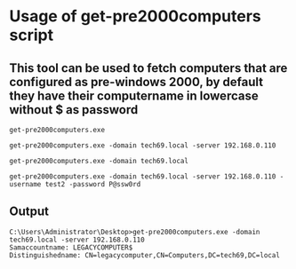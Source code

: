 # Usage of get-pre2000computers script

## This tool can be used to fetch computers that are configured as pre-windows 2000, by default they have their computername in lowercase without $ as password

`get-pre2000computers.exe`

`get-pre2000computers.exe -domain tech69.local -server 192.168.0.110`

`get-pre2000computers.exe -domain tech69.local`

`get-pre2000computers.exe -domain tech69.local -server 192.168.0.110 -username test2 -password P@ssw0rd`

## Output 
```
C:\Users\Administrator\Desktop>get-pre2000computers.exe -domain tech69.local -server 192.168.0.110
Samaccountname: LEGACYCOMPUTER$
Distinguishedname: CN=legacycomputer,CN=Computers,DC=tech69,DC=local
```
